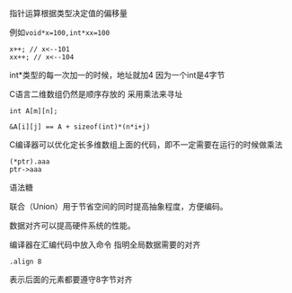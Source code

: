 指针运算根据类型决定值的偏移量

例如`void*x=100,int*xx=100`

```
x++; // x<--101
xx++; // x<--104
```

int*类型的每一次加一的时候，地址就加4 因为一个int是4字节

C语言二维数组仍然是顺序存放的 采用乘法来寻址

```
int A[m][n];

&A[i][j] == A + sizeof(int)*(n*i+j)
```

C编译器可以优化定长多维数组上面的代码，即不一定需要在运行的时候做乘法



```
(*ptr).aaa
ptr->aaa
```

语法糖

联合（Union）用于节省空间的同时提高抽象程度，方便编码。

数据对齐可以提高硬件系统的性能。

编译器在汇编代码中放入命令 指明全局数据需要的对齐

```
.align 8
```

表示后面的元素都要遵守8字节对齐